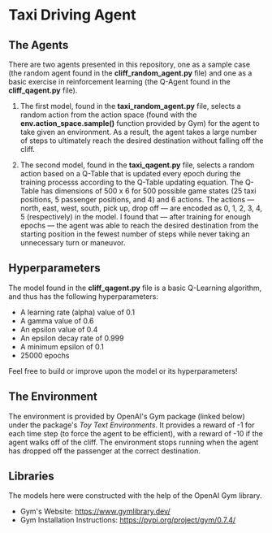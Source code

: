 # Taxi Driving Agent

## The Agents
There are two agents presented in this repository, one as a sample case (the random agent found in the **cliff_random_agent.py** file) and one as a basic exercise in reinforcement learning (the Q-Agent found in the **cliff_qagent.py** file).

1. The first model, found in the **taxi_random_agent.py** file, selects a random action from the action space (found with the **env.action_space.sample()** function provided by Gym) for the agent to take given an environment. As a result, the agent takes a large number of steps to ultimately reach the desired destination without falling off the cliff.

2. The second model, found in the **taxi_qagent.py** file, selects a random action based on a Q-Table that is updated every epoch during the training processs according to the Q-Table updating equation. The Q-Table has dimensions of 500 x 6 for 500 possible game states (25 taxi positions, 5 passenger positions, and 4) and 6 actions. The actions — north, east, west, south, pick up, drop off — are encoded as 0, 1, 2, 3, 4, 5 (respectively) in the model. I found that — after training for enough epochs — the agent was able to reach the desired destination from the starting position in the fewest number of steps while never taking an unnecessary turn or maneuvor.

## Hyperparameters
The model found in the **cliff_qagent.py** file is a basic Q-Learning algorithm, and thus has the following hyperparameters:
- A learning rate (alpha) value of 0.1
- A gamma value of 0.6
- An epsilon value of 0.4
- An epsilon decay rate of 0.999
- A minimum epsilon of 0.1
- 25000 epochs

Feel free to build or improve upon the model or its hyperparameters!

## The Environment
The environment is provided by OpenAI's Gym package (linked below) under the package's *Toy Text Environments*. It provides a reward of -1 for each time step (to force the agent to be efficient), with a reward of -10 if the agent walks off of the cliff. The environment stops running when the agent has dropped off the passenger at the correct destination.

## Libraries
The models here were constructed with the help of the OpenAI Gym library.
- Gym's Website: https://www.gymlibrary.dev/
- Gym Installation Instructions: https://pypi.org/project/gym/0.7.4/
